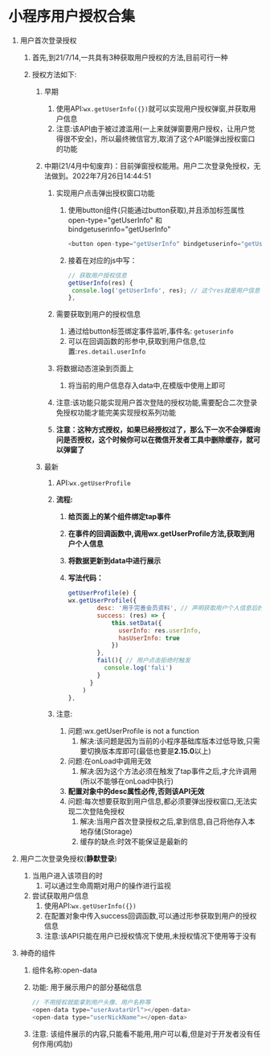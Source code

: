 # 小程序用户授权合集

1. 用户首次登录授权
   1. 首先,到21/7/14,一共具有3种获取用户授权的方法,目前可行一种
   
   2. 授权方法如下:
      1. 早期
         1. 使用API:`wx.getUserInfo({})`就可以实现用户授权弹窗,并获取用户信息
         2. 注意:该API由于被过渡滥用(一上来就弹窗要用户授权，让用户觉得很不安全)，所以最终微信官方,取消了这个API能弹出授权窗口的功能
         
      2. 中期(21/4月中旬废弃)：目前弹窗授权能用。用户二次登录免授权，无法做到。2022年7月26日14:44:51
         1. 实现用户点击弹出授权窗口功能
            1. 使用button组件(只能通过button获取),并且添加标签属性open-type="getUserInfo" 和 bindgetuserinfo="getUserInfo"
            
               ```js
               <button open-type="getUserInfo" bindgetuserinfo="getUserInfo">获取用户信息</button>
               ```
            
            2. 接着在对应的js中写：
            
               ```js
               // 获取用户授权信息
               getUserInfo(res) {
               	console.log('getUserInfo', res); // 这个res就是用户信息
               },
               ```
            
               
            
         2. 需要获取到用户的授权信息
            1. 通过给button标签绑定事件监听,事件名:	`getuserinfo`
            2. 可以在回调函数的形参中,获取到用户信息,位置:`res.detail.userInfo`
            
         3. 将数据动态渲染到页面上
            1. 将当前的用户信息存入data中,在模版中使用上即可
            
         4. 注意:该功能只能实现用户首次登陆的授权功能,需要配合二次登录免授权功能才能完美实现授权系列功能
         
         4. **注意：这种方式授权，如果已经授权过了，那么下一次不会弹框询问是否授权，这个时候你可以在微信开发者工具中删除缓存，就可以弹窗了**
         
      3. 最新
         1. API:`wx.getUserProfile`
         
         2. **流程:**
         
            1. **给页面上的某个组件绑定tap事件**
         
            2. **在事件的回调函数中,调用wx.getUserProfile方法,获取到用户个人信息**
         
            3. **将数据更新到data中进行展示**
         
            4. **写法代码：**
         
               ```js
               getUserProfile(e) {
               wx.getUserProfile({
                       desc: '用于完善会员资料', // 声明获取用户个人信息后的用途，后续会展示在弹窗中，请谨慎填写
                       success: (res) => {
                           this.setData({
                             userInfo: res.userInfo,
                             hasUserInfo: true
                           })
                       },
                       fail(){ // 用户点击拒绝时触发
                         console.log('fali')
                       }
                     }
                   )
               },
               ```
         
               
         
         2. 注意:
            1. 问题:wx.getUserProfile is not a function
               1. 解决:该问题是因为当前的小程序基础库版本过低导致,只需要切换版本库即可(最低也要是**2.15.0**以上)
            2. 问题:在onLoad中调用无效
               1. 解决:因为这个方法必须在触发了tap事件之后,才允许调用(所以不能够在onLoad中执行)
            3. **配置对象中的desc属性必传,否则该API无效**
            3. 问题:每次想要获取到用户信息,都必须要弹出授权窗口,无法实现二次登陆免授权
               1. 解决:当用户首次登录授权之后,拿到信息,自己将他存入本地存储(Storage)
               2. 缓存的缺点:时效不能保证是最新的
   
2. 用户二次登录免授权(**静默登录**)
   1. 当用户进入该项目的时
      1. 可以通过生命周期对用户的操作进行监视
   2. 尝试获取用户信息
      1. 使用API:`wx.getUserInfo({})`
      2. 在配置对象中传入success回调函数,可以通过形参获取到用户的授权信息
      3. 注意:该API只能在用户已授权情况下使用,未授权情况下使用等于没有
   
3. 神奇的组件
   1. 组件名称:open-data
   
   2. 功能: 用于展示用户的部分基础信息
   
      ```js
      // 不用授权就能拿到用户头像、用户名称等
      <open-data type="userAvatarUrl"></open-data>
      <open-data type="userNickName"></open-data>
      ```
   
      
   
   3. 注意: 该组件展示的内容,只能看不能用,用户可以看,但是对于开发者没有任何作用(鸡肋)

